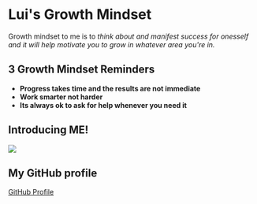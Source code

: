 # Lui's Growth Mindset
  Growth mindset to me is to  *think about and manifest success for onesself and it will help motivate you to grow in whatever area you're in.* 
  
## 3 Growth Mindset Reminders

  + **Progress takes time and the results are not immediate**
  + **Work smarter not harder**
  + **Its always ok to ask for help whenever you need it**
  
## **Introducing ME!**
<img src="https://user-images.githubusercontent.com/123973434/215550625-725732c6-d94d-4126-aa88-ebe78efee1dd.png">

## **My GitHub profile**
[GitHub Profile](https://github.com/CrazyBallAdventure)
